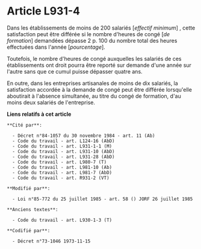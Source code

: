 # Article L931-4

Dans les établissements de moins de 200 salariés [*effectif minimum*] , cette satisfaction peut être différée si le nombre
d'heures de congé [*de formation*] demandées dépasse 2 p. 100 du nombre total des heures effectuées dans l'année
[*pourcentage*].

Toutefois, le nombre d'heures de congé auxquelles les salariés de ces établissements ont droit pourra être reporté sur
demande d'une année sur l'autre sans que ce cumul puisse dépasser quatre ans.

En outre, dans les entreprises artisanales de moins de dix salariés, la satisfaction accordée à la demande de congé peut être
différée lorsqu'elle aboutirait à l'absence simultanée, au titre du congé de formation, d'au moins deux salariés de
l'entreprise.

**Liens relatifs à cet article**

	**Cité par**:

	  - Décret n°84-1057 du 30 novembre 1984 - art. 11 (Ab)
	  - Code du travail - art. L124-16 (AbD)
	  - Code du travail - art. L931-1-1 (M)
	  - Code du travail - art. L931-10 (AbD)
	  - Code du travail - art. L931-28 (AbD)
	  - Code du travail - art. L980-7 (T)
	  - Code du travail - art. L981-10 (Ab)
	  - Code du travail - art. L981-7 (AbD)
	  - Code du travail - art. R931-2 (VT)

	**Modifié par**:

	  - Loi n°85-772 du 25 juillet 1985 - art. 58 () JORF 26 juillet 1985

	**Anciens textes**:

	  - Code du travail - art. L930-1-3 (T)

	**Codifié par**:

	  - Décret n°73-1046 1973-11-15
